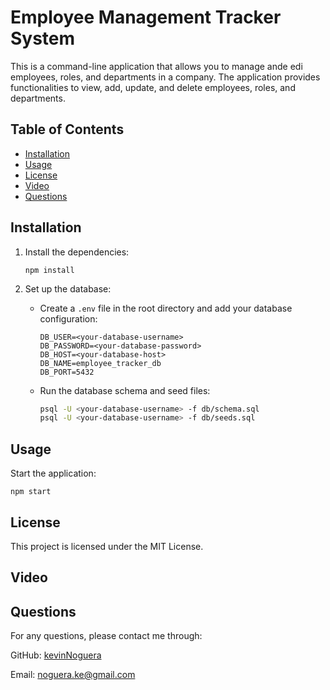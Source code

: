 # Employee Management Tracker System

This is a command-line application that allows you to manage ande edi employees, roles, and departments in a company. The application provides functionalities to view, add, update, and delete employees, roles, and departments.

## Table of Contents

- [Installation](#installation)
- [Usage](#usage)
- [License](#license)
- [Video](#video)
- [Questions](#questions)


## Installation

1. Install the dependencies:
    ```
    npm install
    ```

2. Set up the database:
    - Create a `.env` file in the root directory and add your database configuration:
        ```
        DB_USER=<your-database-username>
        DB_PASSWORD=<your-database-password>
        DB_HOST=<your-database-host>
        DB_NAME=employee_tracker_db
        DB_PORT=5432
        ```
    - Run the database schema and seed files:
        ```sh
        psql -U <your-database-username> -f db/schema.sql
        psql -U <your-database-username> -f db/seeds.sql
        ```

## Usage

Start the application:
```
npm start
```

## License 

This project is licensed under the MIT License.

## Video



## Questions 

For any questions, please contact me through: 

GitHub: [kevinNoguera](https://github.com/KevNoguera)

Email: noguera.ke@gmail.com

